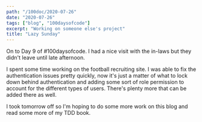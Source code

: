 ```yaml
---
path: "/100doc/2020-07-26"
date: "2020-07-26"
tags: ["blog", "100daysofcode"]
excerpt: "Working on someone else's project"
title: "Lazy Sunday"
---
```


On to Day 9 of \#100daysofcode. I had a nice visit with the in-laws but they didn't leave until late afternoon. 

I spent some time working on the football recruiting site. I was able to fix the authentication issues pretty quickly, now it's just a matter of what to lock down behind authentication and adding some sort of role permission to account for the different types of users. There's plenty more that can be added there as well.

I took tomorrow off so I'm hoping to do some more work on this blog and read some more of my TDD book.

